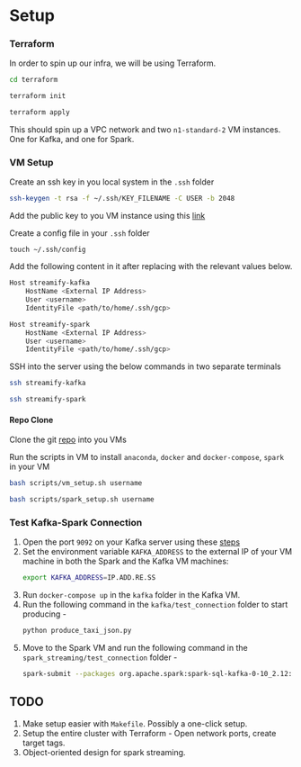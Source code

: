# Setup

### Terraform

In order to spin up our infra, we will be using Terraform.

```bash
cd terraform
```
```bash
terraform init
```
```bash
terraform apply
```

This should spin up a VPC network and two `n1-standard-2` VM instances. One for Kafka, and one for Spark.

### VM Setup

Create an ssh key in you local system in the `.ssh` folder

```bash
ssh-keygen -t rsa -f ~/.ssh/KEY_FILENAME -C USER -b 2048
```

Add the public key to you VM instance using this [link](https://cloud.google.com/compute/docs/connect/add-ssh-keys)

Create a config file in your `.ssh` folder

```
touch ~/.ssh/config
```

Add the following content in it after replacing with the relevant values below.

```bash
Host streamify-kafka
    HostName <External IP Address>
    User <username>
    IdentityFile <path/to/home/.ssh/gcp>

Host streamify-spark
    HostName <External IP Address>
    User <username>
    IdentityFile <path/to/home/.ssh/gcp>
```

SSH into the server using the below commands in two separate terminals

```bash
ssh streamify-kafka
```
```bash
ssh streamify-spark
```

#### Repo Clone

Clone the git [repo](https://github.com/ankurchavda/streamify) into you VMs 

Run the scripts in VM to install `anaconda`, `docker` and `docker-compose`, `spark` in your VM

```bash
bash scripts/vm_setup.sh username
```
```bash
bash scripts/spark_setup.sh username
```

### Test Kafka-Spark Connection

1. Open the port `9092` on your Kafka server using these [steps](https://stackoverflow.com/a/21068402)
2. Set the environment variable `KAFKA_ADDRESS` to the external IP of your VM machine in both the Spark and the Kafka VM machines:
    ```bash
    export KAFKA_ADDRESS=IP.ADD.RE.SS
    ```
3. Run `docker-compose up` in the `kafka` folder in the Kafka VM.
4. Run the following command in the `kafka/test_connection` folder to start producing -
    ```bash
    python produce_taxi_json.py
    ```
5. Move to the Spark VM and run the following command in the `spark_streaming/test_connection` folder -
    ```bash
    spark-submit --packages org.apache.spark:spark-sql-kafka-0-10_2.12:3.0.3 stream_taxi_json.py
    ```

## TODO

1. Make setup easier with `Makefile`. Possibly a one-click setup.
2. Setup the entire cluster with Terraform - Open network ports, create target tags.
3. Object-oriented design for spark streaming. 